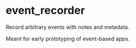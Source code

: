 # event_recorder

Record arbitrary events with notes and metadata.

Meant for early prototyping of event-based apps.
